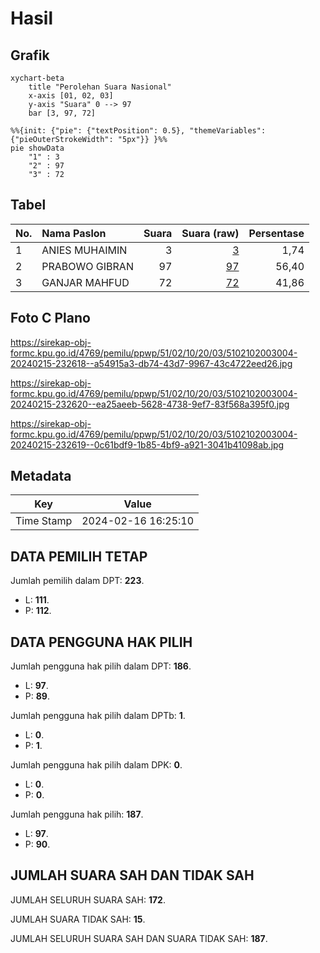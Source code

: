 # Hasil

## Grafik

```mermaid
xychart-beta
    title "Perolehan Suara Nasional"
    x-axis [01, 02, 03]
    y-axis "Suara" 0 --> 97
    bar [3, 97, 72]
```

```mermaid
%%{init: {"pie": {"textPosition": 0.5}, "themeVariables": {"pieOuterStrokeWidth": "5px"}} }%%
pie showData
    "1" : 3
    "2" : 97
    "3" : 72
```

## Tabel

| No. | Nama Paslon    | Suara | Suara (raw) | Persentase |
|:--- |:-------------- | -----:| -----------:| ----------:|
| 1   | ANIES MUHAIMIN | 3     | [3][p-1]    | 1,74       |
| 2   | PRABOWO GIBRAN | 97    | [97][p-2]   | 56,40      |
| 3   | GANJAR MAHFUD  | 72    | [72][p-3]   | 41,86      |


[p-1]: https://github.com/gigit-pemilu/pemilu-2024/blob/main/pilpres/hitung-suara/sub/51-bali/sub/02-tabanan/sub/10-pupuan/sub/2003-batungsel/sub/004-tps/sub/paslon-1.txt
[p-2]: https://github.com/gigit-pemilu/pemilu-2024/blob/main/pilpres/hitung-suara/sub/51-bali/sub/02-tabanan/sub/10-pupuan/sub/2003-batungsel/sub/004-tps/sub/paslon-2.txt
[p-3]: https://github.com/gigit-pemilu/pemilu-2024/blob/main/pilpres/hitung-suara/sub/51-bali/sub/02-tabanan/sub/10-pupuan/sub/2003-batungsel/sub/004-tps/sub/paslon-3.txt

## Foto C Plano

https://sirekap-obj-formc.kpu.go.id/4769/pemilu/ppwp/51/02/10/20/03/5102102003004-20240215-232618--a54915a3-db74-43d7-9967-43c4722eed26.jpg

https://sirekap-obj-formc.kpu.go.id/4769/pemilu/ppwp/51/02/10/20/03/5102102003004-20240215-232620--ea25aeeb-5628-4738-9ef7-83f568a395f0.jpg

https://sirekap-obj-formc.kpu.go.id/4769/pemilu/ppwp/51/02/10/20/03/5102102003004-20240215-232619--0c61bdf9-1b85-4bf9-a921-3041b41098ab.jpg


## Metadata

| Key        | Value               |
| ---------- | ------------------- |
| Time Stamp | 2024-02-16 16:25:10 |


## DATA PEMILIH TETAP

Jumlah pemilih dalam DPT: **223**.
 * L: **111**.
 * P: **112**.

## DATA PENGGUNA HAK PILIH

Jumlah pengguna hak pilih dalam DPT: **186**.
 * L: **97**.
 * P: **89**.

Jumlah pengguna hak pilih dalam DPTb: **1**.
 * L: **0**.
 * P: **1**.

Jumlah pengguna hak pilih dalam DPK: **0**.
 * L: **0**.
 * P: **0**.

Jumlah pengguna hak pilih: **187**.
 * L: **97**.
 * P: **90**.

## JUMLAH SUARA SAH DAN TIDAK SAH

JUMLAH SELURUH SUARA SAH: **172**.

JUMLAH SUARA TIDAK SAH: **15**.

JUMLAH SELURUH SUARA SAH DAN SUARA TIDAK SAH: **187**.


